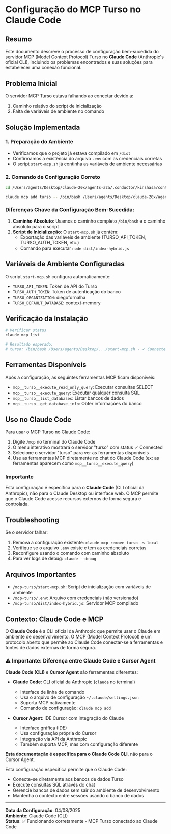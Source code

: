 # Configuração do MCP Turso no Claude Code

## Resumo
Este documento descreve o processo de configuração bem-sucedida do servidor MCP (Model Context Protocol) Turso no **Claude Code** (Anthropic's oficial CLI), incluindo os problemas encontrados e suas soluções para estabelecer uma conexão funcional.

## Problema Inicial
O servidor MCP Turso estava falhando ao conectar devido a:
1. Caminho relativo do script de inicialização
2. Falta de variáveis de ambiente no comando

## Solução Implementada

### 1. Preparação do Ambiente
- Verificamos que o projeto já estava compilado em `/dist`
- Confirmamos a existência do arquivo `.env` com as credenciais corretas
- O script `start-mcp.sh` já continha as variáveis de ambiente necessárias

### 2. Comando de Configuração Correto

```bash
cd /Users/agents/Desktop/claude-20x/agents-a2a/.conductor/kinshasa/context-engineering-turso/mcp-turso

claude mcp add turso -- /bin/bash /Users/agents/Desktop/claude-20x/agents-a2a/.conductor/kinshasa/context-engineering-turso/mcp-turso/start-mcp.sh
```

### Diferenças Chave da Configuração Bem-Sucedida:

1. **Caminho Absoluto**: Usamos o caminho completo `/bin/bash` e o caminho absoluto para o script
2. **Script de Inicialização**: O `start-mcp.sh` já contém:
   - Exportação das variáveis de ambiente (TURSO_API_TOKEN, TURSO_AUTH_TOKEN, etc.)
   - Comando para executar `node dist/index-hybrid.js`

## Variáveis de Ambiente Configuradas

O script `start-mcp.sh` configura automaticamente:
- `TURSO_API_TOKEN`: Token de API do Turso
- `TURSO_AUTH_TOKEN`: Token de autenticação do banco
- `TURSO_ORGANIZATION`: diegofornalha
- `TURSO_DEFAULT_DATABASE`: context-memory

## Verificação da Instalação

```bash
# Verificar status
claude mcp list

# Resultado esperado:
# turso: /bin/bash /Users/agents/Desktop/.../start-mcp.sh - ✓ Connected
```

## Ferramentas Disponíveis

Após a configuração, as seguintes ferramentas MCP ficam disponíveis:
- `mcp__turso__execute_read_only_query`: Executar consultas SELECT
- `mcp__turso__execute_query`: Executar qualquer consulta SQL
- `mcp__turso__list_databases`: Listar bancos de dados
- `mcp__turso__get_database_info`: Obter informações do banco

## Uso no Claude Code

Para usar o MCP Turso no Claude Code:
1. Digite `/mcp` no terminal do Claude Code
2. O menu interativo mostrará o servidor "turso" com status ✓ Connected
3. Selecione o servidor "turso" para ver as ferramentas disponíveis
4. Use as ferramentas MCP diretamente no chat do Claude Code (ex: as ferramentas aparecem como `mcp__turso__execute_query`)

### Importante
Esta configuração é específica para o **Claude Code** (CLI oficial da Anthropic), não para o Claude Desktop ou interface web. O MCP permite que o Claude Code acesse recursos externos de forma segura e controlada.

## Troubleshooting

Se o servidor falhar:
1. Remova a configuração existente: `claude mcp remove turso -s local`
2. Verifique se o arquivo `.env` existe e tem as credenciais corretas
3. Reconfigure usando o comando com caminho absoluto
4. Para ver logs de debug: `claude --debug`

## Arquivos Importantes

- `/mcp-turso/start-mcp.sh`: Script de inicialização com variáveis de ambiente
- `/mcp-turso/.env`: Arquivo com credenciais (não versionado)
- `/mcp-turso/dist/index-hybrid.js`: Servidor MCP compilado

## Contexto: Claude Code e MCP

O **Claude Code** é a CLI oficial da Anthropic que permite usar o Claude em ambiente de desenvolvimento. O MCP (Model Context Protocol) é um protocolo aberto que permite ao Claude Code conectar-se a ferramentas e fontes de dados externas de forma segura.

### ⚠️ Importante: Diferença entre Claude Code e Cursor Agent

**Claude Code (CLI)** e **Cursor Agent** são ferramentas diferentes:

- **Claude Code**: CLI oficial da Anthropic (`claude` no terminal)
  - Interface de linha de comando
  - Usa o arquivo de configuração `~/.claude/settings.json`
  - Suporta MCP nativamente
  - Comando de configuração: `claude mcp add`

- **Cursor Agent**: IDE Cursor com integração do Claude
  - Interface gráfica (IDE)
  - Usa configuração própria do Cursor
  - Integração via API da Anthropic
  - Também suporta MCP, mas com configuração diferente

**Esta documentação é específica para o Claude Code CLI**, não para o Cursor Agent.

Esta configuração específica permite que o Claude Code:
- Conecte-se diretamente aos bancos de dados Turso
- Execute consultas SQL através do chat
- Gerencie bancos de dados sem sair do ambiente de desenvolvimento
- Mantenha o contexto entre sessões usando o banco de dados

---

**Data da Configuração**: 04/08/2025  
**Ambiente**: Claude Code (CLI)  
**Status**: ✅ Funcionando corretamente - MCP Turso conectado ao Claude Code